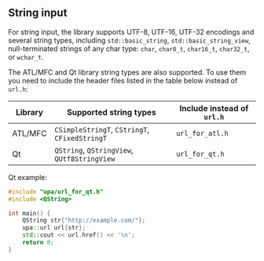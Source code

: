 ## String input

For string input, the library supports UTF-8, UTF-16, UTF-32 encodings and several string types, including `std::basic_string`, `std::basic_string_view`, null-terminated strings of any char type: `char`, `char8_t`, `char16_t`, `char32_t`, or `wchar_t`.

The ATL/MFC and Qt library string types are also supported. To use them you need to include the header files listed in the table below instead of `url.h`:

| Library | Supported string types | Include instead of `url.h` |
|-|-|-|
| ATL/MFC | `CSimpleStringT`, `CStringT`, `CFixedStringT` | `url_for_atl.h` |
| Qt | `QString`, `QStringView`, `QUtf8StringView` | `url_for_qt.h` |

Qt example:
```cpp
#include "upa/url_for_qt.h"
#include <QString>

int main() {
    QString str{"http://example.com/"};
    upa::url url{str};
    std::cout << url.href() << '\n';
    return 0;
}
```
